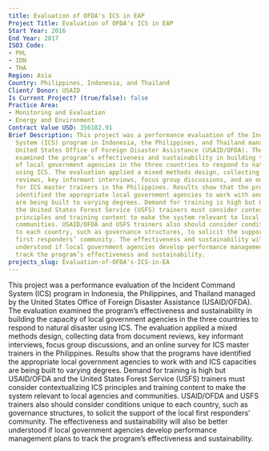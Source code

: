 ```yaml
---
title: Evaluation of OFDA's ICS in EAP
Project Title: Evaluation of OFDA's ICS in EAP
Start Year: 2016
End Year: 2017
ISO3 Code:
- PHL
- IDN
- THA
Region: Asia
Country: Philippines, Indonesia, and Thailand
Client/ Donor: USAID
Is Current Project? (true/false): false
Practice Area:
- Monitoring and Evaluation
- Energy and Environment
Contract Value USD: 356182.91
Brief Description: This project was a performance evaluation of the Incident Command
  System (ICS) program in Indonesia, the Philippines, and Thailand managed by the
  United States Office of Foreign Disaster Assistance (USAID/OFDA). The evaluation
  examined the program’s effectiveness and sustainability in building the capacity
  of local government agencies in the three countries to respond to natural disaster
  using ICS. The evaluation applied a mixed methods design, collecting data from document
  reviews, key informant interviews, focus group discussions, and an online survey
  for ICS master trainers in the Philippines. Results show that the programs have
  identified the appropriate local government agencies to work with and ICS capacities
  are being built to varying degrees. Demand for training is high but USAID/OFDA and
  the United States Forest Service (USFS) trainers must consider contextualizing ICS
  principles and training content to make the system relevant to local agencies and
  communities. USAID/OFDA and USFS trainers also should consider conditions unique
  to each country, such as governance structures, to solicit the support of the local
  first responders’ community. The effectiveness and sustainability will also be better
  understood if local government agencies develop performance management plans to
  track the program’s effectiveness and sustainability.
projects_slug: Evaluation-of-OFDA's-ICS-in-EA
---
```


This project was a performance evaluation of the Incident Command System (ICS) program in Indonesia, the Philippines, and Thailand managed by the United States Office of Foreign Disaster Assistance (USAID/OFDA). The evaluation examined the program’s effectiveness and sustainability in building the capacity of local government agencies in the three countries to respond to natural disaster using ICS. The evaluation applied a mixed methods design, collecting data from document reviews, key informant interviews, focus group discussions, and an online survey for ICS master trainers in the Philippines. Results show that the programs have identified the appropriate local government agencies to work with and ICS capacities are being built to varying degrees. Demand for training is high but USAID/OFDA and the United States Forest Service (USFS) trainers must consider contextualizing ICS principles and training content to make the system relevant to local agencies and communities. USAID/OFDA and USFS trainers also should consider conditions unique to each country, such as governance structures, to solicit the support of the local first responders’ community. The effectiveness and sustainability will also be better understood if local government agencies develop performance management plans to track the program’s effectiveness and sustainability.